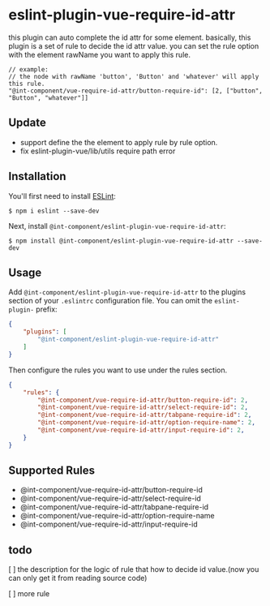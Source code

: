 # eslint-plugin-vue-require-id-attr

this plugin can auto complete the id attr for some element.
basically, this plugin is a set of rule to decide the id attr value. you can set the rule option with the element rawName you want to apply this rule.
```
// example:
// the node with rawName 'button', 'Button' and 'whatever' will apply this rule.
"@int-component/vue-require-id-attr/button-require-id": [2, ["button", "Button", "whatever"]]
```

## Update
* support define the the element to apply rule by rule option.
* fix eslint-plugin-vue/lib/utils require path error

## Installation

You'll first need to install [ESLint](http://eslint.org):

```
$ npm i eslint --save-dev
```

Next, install `@int-component/eslint-plugin-vue-require-id-attr`:

```
$ npm install @int-component/eslint-plugin-vue-require-id-attr --save-dev
```


## Usage

Add `@int-component/eslint-plugin-vue-require-id-attr` to the plugins section of your `.eslintrc` configuration file. You can omit the `eslint-plugin-` prefix:

```json
{
    "plugins": [
        "@int-component/eslint-plugin-vue-require-id-attr"
    ]
}
```


Then configure the rules you want to use under the rules section.

```json
{
    "rules": {
        "@int-component/vue-require-id-attr/button-require-id": 2,
        "@int-component/vue-require-id-attr/select-require-id": 2,
        "@int-component/vue-require-id-attr/tabpane-require-id": 2,
        "@int-component/vue-require-id-attr/option-require-name": 2,
        "@int-component/vue-require-id-attr/input-require-id": 2,
    }
}
```

## Supported Rules

* @int-component/vue-require-id-attr/button-require-id
* @int-component/vue-require-id-attr/select-require-id
* @int-component/vue-require-id-attr/tabpane-require-id
* @int-component/vue-require-id-attr/option-require-name
* @int-component/vue-require-id-attr/input-require-id

## todo
[ ] the description for the logic of rule that how to decide id value.(now you can only get it from reading source code)

[ ] more rule






